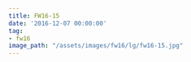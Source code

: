 ```yaml
---
title: FW16-15
date: '2016-12-07 00:00:00'
tag:
- fw16
image_path: "/assets/images/fw16/lg/fw16-15.jpg"
---
```

